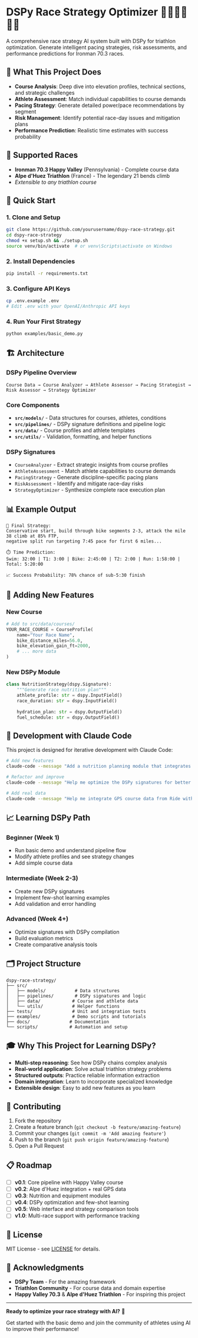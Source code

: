 # DSPy Race Strategy Optimizer 🏊‍♂️🚴‍♂️🏃‍♂️

A comprehensive race strategy AI system built with DSPy for triathlon optimization. Generate intelligent pacing strategies, risk assessments, and performance predictions for Ironman 70.3 races.

## 🎯 What This Project Does

- **Course Analysis**: Deep dive into elevation profiles, technical sections, and strategic challenges
- **Athlete Assessment**: Match individual capabilities to course demands
- **Pacing Strategy**: Generate detailed power/pace recommendations by segment
- **Risk Management**: Identify potential race-day issues and mitigation plans
- **Performance Prediction**: Realistic time estimates with success probability

## 🏁 Supported Races

- **Ironman 70.3 Happy Valley** (Pennsylvania) - Complete course data
- **Alpe d'Huez Triathlon** (France) - The legendary 21 bends climb
- *Extensible to any triathlon course*

## 🚀 Quick Start

### 1. Clone and Setup
```bash
git clone https://github.com/yourusername/dspy-race-strategy.git
cd dspy-race-strategy
chmod +x setup.sh && ./setup.sh
source venv/bin/activate  # or venv\Scripts\activate on Windows
```

### 2. Install Dependencies
```bash
pip install -r requirements.txt
```

### 3. Configure API Keys
```bash
cp .env.example .env
# Edit .env with your OpenAI/Anthropic API keys
```

### 4. Run Your First Strategy
```bash
python examples/basic_demo.py
```

## 🏗️ Architecture

### DSPy Pipeline Overview
```
Course Data → Course Analyzer → Athlete Assessor → Pacing Strategist → Risk Assessor → Strategy Optimizer
```

### Core Components

- **`src/models/`** - Data structures for courses, athletes, conditions
- **`src/pipelines/`** - DSPy signature definitions and pipeline logic
- **`src/data/`** - Course profiles and athlete templates
- **`src/utils/`** - Validation, formatting, and helper functions

### DSPy Signatures
- `CourseAnalyzer` - Extract strategic insights from course profiles
- `AthleteAssessment` - Match athlete capabilities to course demands
- `PacingStrategy` - Generate discipline-specific pacing plans
- `RiskAssessment` - Identify and mitigate race-day risks
- `StrategyOptimizer` - Synthesize complete race execution plan

## 📊 Example Output

```
🎯 Final Strategy:
Conservative start, build through bike segments 2-3, attack the mile 38 climb at 85% FTP, 
negative split run targeting 7:45 pace for first 6 miles...

⏱️ Time Prediction:
Swim: 32:00 | T1: 3:00 | Bike: 2:45:00 | T2: 2:00 | Run: 1:58:00 | Total: 5:20:00

📈 Success Probability: 78% chance of sub-5:30 finish
```

## 🔧 Adding New Features

### New Course
```python
# Add to src/data/courses/
YOUR_RACE_COURSE = CourseProfile(
    name="Your Race Name",
    bike_distance_miles=56.0,
    bike_elevation_gain_ft=2000,
    # ... more data
)
```

### New DSPy Module
```python
class NutritionStrategy(dspy.Signature):
    """Generate race nutrition plan"""
    athlete_profile: str = dspy.InputField()
    race_duration: str = dspy.InputField()
    
    hydration_plan: str = dspy.OutputField()
    fuel_schedule: str = dspy.OutputField()
```

## 🧪 Development with Claude Code

This project is designed for iterative development with Claude Code:

```bash
# Add new features
claude-code --message "Add a nutrition planning module that integrates with the race strategy pipeline"

# Refactor and improve
claude-code --message "Help me optimize the DSPy signatures for better performance and accuracy"

# Add real data
claude-code --message "Help me integrate GPS course data from Ride with GPS into our course models"
```

## 📈 Learning DSPy Path

### Beginner (Week 1)
- Run basic demo and understand pipeline flow
- Modify athlete profiles and see strategy changes
- Add simple course data

### Intermediate (Week 2-3)
- Create new DSPy signatures
- Implement few-shot learning examples
- Add validation and error handling

### Advanced (Week 4+)
- Optimize signatures with DSPy compilation
- Build evaluation metrics
- Create comparative analysis tools

## 🗂️ Project Structure

```
dspy-race-strategy/
├── src/
│   ├── models/           # Data structures
│   ├── pipelines/        # DSPy signatures and logic
│   ├── data/            # Course and athlete data
│   └── utils/           # Helper functions
├── tests/               # Unit and integration tests
├── examples/            # Demo scripts and tutorials
├── docs/               # Documentation
└── scripts/            # Automation and setup
```

## 🎓 Why This Project for Learning DSPy?

- **Multi-step reasoning**: See how DSPy chains complex analysis
- **Real-world application**: Solve actual triathlon strategy problems
- **Structured outputs**: Practice reliable information extraction
- **Domain integration**: Learn to incorporate specialized knowledge
- **Extensible design**: Easy to add new features as you learn

## 🤝 Contributing

1. Fork the repository
2. Create a feature branch (`git checkout -b feature/amazing-feature`)
3. Commit your changes (`git commit -m 'Add amazing feature'`)
4. Push to the branch (`git push origin feature/amazing-feature`)
5. Open a Pull Request

## 📋 Roadmap

- [ ] **v0.1**: Core pipeline with Happy Valley course
- [ ] **v0.2**: Alpe d'Huez integration + real GPS data
- [ ] **v0.3**: Nutrition and equipment modules
- [ ] **v0.4**: DSPy optimization and few-shot learning
- [ ] **v0.5**: Web interface and strategy comparison tools
- [ ] **v1.0**: Multi-race support with performance tracking

## 📝 License

MIT License - see [LICENSE](LICENSE) for details.

## 🙏 Acknowledgments

- **DSPy Team** - For the amazing framework
- **Triathlon Community** - For course data and domain expertise
- **Happy Valley 70.3** & **Alpe d'Huez Triathlon** - For inspiring this project

---

**Ready to optimize your race strategy with AI?** 🚀

Get started with the basic demo and join the community of athletes using AI to improve their performance!
